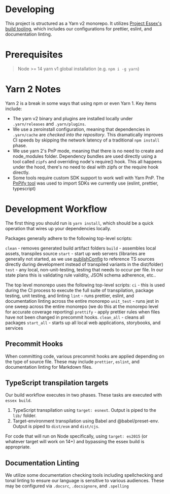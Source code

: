 # Developing

This project is structured as a Yarn v2 monorepo. It utilizes [Project Essex's build tooling](https://github.com/microsoft/essex-alpha-build-infra), which includes our
configurations for prettier, eslint, and documentation linting.

# Prerequisites

> Node >= 14
> yarn v1 global installation (e.g. `npm i -g yarn`)

# Yarn 2 Notes

Yarn 2 is a break in some ways that using npm or even Yarn 1. Key items include:

- The yarn v2 binary and plugins are installed locally under `.yarn/releases` and `.yarn/plugins`.
- We use a zeroinstall configuration, meaning that dependencies in `.yarn/cache` are _checked into the repository_. This dramatically improves CI speeds by skipping the network
  latency of a traditional `npm install` phase.
- We use yarn 2's PnP mode, meaning that there is no need to create and node_modules folder. Dependency bundles are used directly using a tool called `zipfs` and overriding node's require() hook. This all happens under the hood, there's no need to deal with zipfs or the require hook directly.
- Some tools require custom SDK support to work well with Yarn PnP. The [PnPify tool](https://yarnpkg.com/pnpify/cli/--sdk) was used to import SDKs we currently use (eslint, prettier, typescript)

# Development Workflow

The first thing you should run is `yarn install`, which should be a quick operation that wires up your dependencies locally.

Packages generally adhere to the following top-level scripts:

`clean` - removes generated build artifact folders
`build` - assembles local assets, transpiles source
`start` - start up web servers (libraries are generally not started, as we use [publishConfig](https://yarnpkg.com/configuration/manifest/#publishConfig) to reference TS sources directly during development instead of transpiled variants in the dist/folder)
`test` - any local, non-unit-testing, testing that needs to occur per file. In our state plans this is validating rule validity, JSON schema adherence, etc..

The top level monorepo uses the following top-level scripts:
`ci` - this is used during the CI process to execute the full suite of transpilation, package testing, unit testing, and linting
`lint` - runs prettier, eslint, and documentation linting across the entire monorepo
`unit_test` - runs jest in one sweep across the entire monorepo (we do this at the monorepo level for accurate coverage reporting)
`prettify` - apply prettier rules when files have not been changed in precommit hooks.
`clean_all` - cleans all packages
`start_all` - starts up all local web applications, storybooks, and services

## Precommit Hooks

When committing code, various precommit hooks are applied depending on the type of source file. These may include `prettier`, `eslint`, and documentation linting for Markdown files.

## TypeScript transpilation targets

Our build workflow executes in two phases. These tasks are executed with `essex build`.

1.  TypeScript transpilation using `target: esnext`. Output is piped to the `lib/` folder.
2.  Target-environment transpilation using Babel and @babel/preset-env. Output is piped to `dist/esm` and `dist/cjs`.

For code that will run on Node specifically, using `target: es2015` (or whatever target will work on 14+) and bypassing the essex build is appropriate.

## Documentation Linting

We utilize some documentation checking tools including spellchecking and tonal linting to ensure our language is sensitive to various audiences. These may be configured via `.docsrc`, `.docsignore`, and `.spelling`
